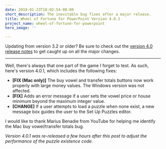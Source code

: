 ```yaml
---
date: 2018-01-23T18:02:54-08:00
short_description: The inevitable bug fixes after a major release.
title: Wheel of Fortune for PowerPoint Version 4.0.1
project_name: wheel-of-fortune-for-powerpoint
hero_image: ''

---
```

Updating from version 3.2 or older? Be sure to check out the [version 4.0 release notes](/blog/wheel-of-fortune-for-powerpoint-version-4.0-final-welcome-to-a-new-era/) to get caught up on all the major changes.

***

Well, there's always that one part of the game I forget to test. As such, here's version 4.0.1, which includes the following fixes:

* **\[FIX (Mac only)\]** The buy vowel and transfer totals buttons now work properly with large money values. The Windows version was not affected.
* **\[FIX\]** Adds an error message if a user sets the vowel price or house minimum beyond the maximum integer value.
* **\[CHANGE\]** If a user attempts to load a puzzle when none exist, a new message box guides the user to the Set Up Puzzles editor.

I would like to thank Marius Benadie from YouTube for helping me identify the Mac buy vowel/transfer totals bug.

_Version 4.0.1 was re-released a few hours after this post to adjust the performance of the puzzle existence code._